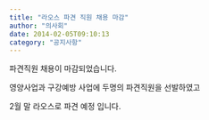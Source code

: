 ```yaml
---
title: "라오스 파견 직원 채용 마감"
author: "의사회"
date: 2014-02-05T09:10:13
category: "공지사항"
---
```


파견직원 채용이 마감되었습니다.

영양사업과 구강예방 사업에 두명의 파견직원을 선발하였고

2월 말 라오스로 파견 예정 입니다.
